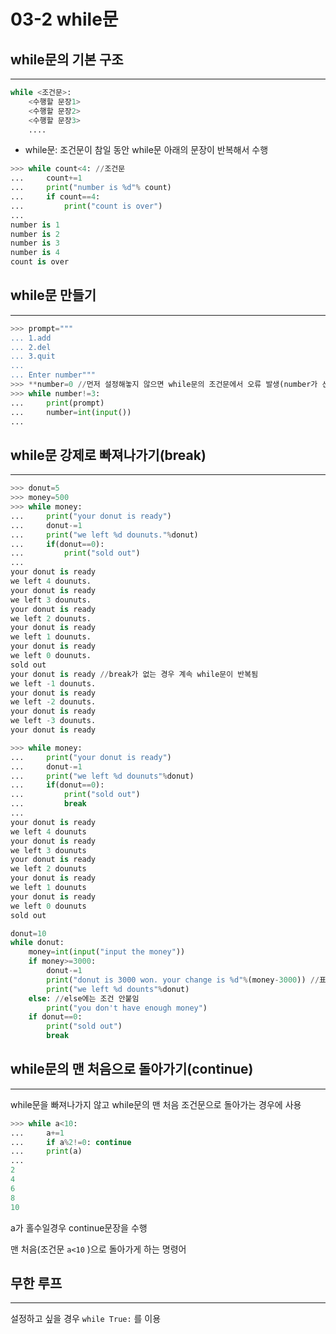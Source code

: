 # 03-2 while문

## while문의 기본 구조

---

```python
while <조건문>:
    <수행할 문장1>
    <수행할 문장2>
    <수행할 문장3>
    ....
```

- while문: 조건문이 참일 동안 while문 아래의 문장이 반복해서 수행

```python
>>> while count<4: //조건문
...     count+=1
...     print("number is %d"% count)
...     if count==4:
...         print("count is over")
...
number is 1
number is 2
number is 3
number is 4
count is over
```

## while문 만들기

---

```python
>>> prompt="""
... 1.add
... 2.del
... 3.quit
...
... Enter number"""
>>> **number=0 //먼저 설정해놓지 않으면 while문의 조건문에서 오류 발생(number가 선언되지 않았다는 오류 발생)**
>>> while number!=3:
...     print(prompt)
...     number=int(input())
...
```

## while문 강제로 빠져나가기(break)

---

```python
>>> donut=5
>>> money=500
>>> while money:
...     print("your donut is ready")
...     donut-=1
...     print("we left %d dounuts."%donut)
...     if(donut==0):
...         print("sold out")
...
your donut is ready
we left 4 dounuts.
your donut is ready
we left 3 dounuts.
your donut is ready
we left 2 dounuts.
your donut is ready
we left 1 dounuts.
your donut is ready
we left 0 dounuts.
sold out
your donut is ready //break가 없는 경우 계속 while문이 반복됨
we left -1 dounuts.
your donut is ready
we left -2 dounuts.
your donut is ready
we left -3 dounuts.
your donut is ready
```

```python
>>> while money:
...     print("your donut is ready")
...     donut-=1
...     print("we left %d dounuts"%donut)
...     if(donut==0):
...         print("sold out")
...         break
...
your donut is ready
we left 4 dounuts
your donut is ready
we left 3 dounuts
your donut is ready
we left 2 dounuts
your donut is ready
we left 1 dounuts
your donut is ready
we left 0 dounuts
sold out
```

```python
donut=10
while donut:
    money=int(input("input the money"))
    if money>=3000:
        donut-=1
        print("donut is 3000 won. your change is %d"%(money-3000)) //표현식에서 간단한 숫자 계산시 괄호 필요!
        print("we left %d dounts"%donut)
    else: //else에는 조건 안붙임
        print("you don't have enough money")
    if donut==0:
        print("sold out")
        break
```

## while문의 맨 처음으로 돌아가기(continue)

---

while문을 빠져나가지 않고 while문의 맨 처음 조건문으로 돌아가는 경우에 사용

```python
>>> while a<10:
...     a+=1
...     if a%2!=0: continue
...     print(a)
...
2
4
6
8
10
```

a가 홀수일경우 continue문장을 수행

맨 처음(조건문 `a<10` )으로 돌아가게 하는 명령어

## 무한 루프

---

설정하고 싶을 경우 `while True:` 를 이용